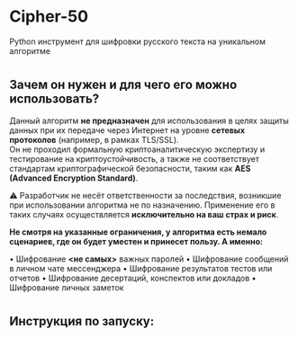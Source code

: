 # Сipher-50
Python инструмент для шифровки русского текста на уникальном алгоритме
 
 
#
## Зачем он нужен и для чего его можно использовать?

Данный алгоритм **не предназначен** для использования в целях защиты данных при их передаче через Интернет на уровне **сетевых протоколов** (например, в рамках TLS/SSL).  
Он не проходил формальную криптоаналитическую экспертизу и тестирование на криптоустойчивость, а также не соответствует стандартам криптографической безопасности, таким как **AES (Advanced Encryption Standard)**.  

⚠️ Разработчик не несёт ответственности за последствия, возникшие при использовании алгоритма не по назначению. Применение его в таких случаях осуществляется **исключительно на ваш страх и риск**.


**Не смотря на указанные ограничения, у алгоритма есть немало сценариев, где он будет уместен и принесет пользу. А именно:**

 • Шифрование **<не самых>** важных паролей
 • Шифрование сообщений в личном чате мессенджера
 • Шифрование результатов тестов или отчетов
 • Шифрование десертаций, конспектов или докладов
 • Шифрование личных заметок

#
## Инструкция по запуску:


